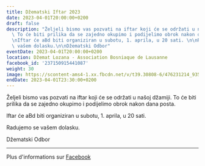 ```yaml
---
title: Džematski Iftar 2023
date: 2023-04-01T20:00:00+0200
draft: false
description: "Željeli bismo vas pozvati na iftar koji će se održati u našoj džamiji.\
  \ To će biti prilika da se zajedno okupimo i podijelimo obrok nakon dana posta.\n\
  \nIftar će aBd biti organiziran u subotu, 1. aprila, u 20 sati. \n\nRadujemo se\
  \ vašem dolasku.\n\nDžematski Odbor"
eventDate: 2023-04-01T20:00:00+0200
location: Džemat Lozana - Association Bosniaque de Lausanne
facebook_id: '237150915441087'
weight: 30
image: https://scontent-ams4-1.xx.fbcdn.net/v/t39.30808-6/476231214_935500385377228_3500090740640109385_n.jpg?_nc_cat=101&ccb=1-7&_nc_sid=9e60e4&_nc_ohc=svsGx2I_xfUQ7kNvwEGMWKr&_nc_oc=Adlwf8IigJkZao8zYpSDVqjFK6pJ4zWxYSmlbd7Ng2fo3HEol6Z4hMsmbUL89zZVSuM&_nc_zt=23&_nc_ht=scontent-ams4-1.xx&edm=ABTKTjYEAAAA&_nc_gid=ZLYCwaAzsmQ2R8KTDnJS7g&oh=00_AfThyGr-XSQXUcMaU9KphMEDqb3ym_TtTDH3DRWNwEAwJA&oe=688A21DA
endDate: 2023-04-01T23:30:00+0200
---
```


Željeli bismo vas pozvati na iftar koji će se održati u našoj džamiji. To će biti prilika da se zajedno okupimo i podijelimo obrok nakon dana posta.

Iftar će aBd biti organiziran u subotu, 1. aprila, u 20 sati. 

Radujemo se vašem dolasku.

Džematski Odbor

---

Plus d'informations sur [Facebook](https://facebook.com/events/237150915441087)